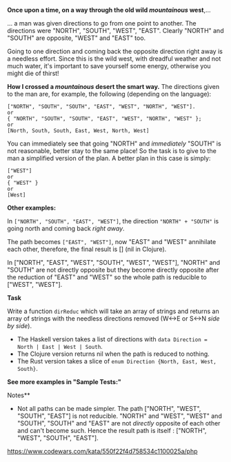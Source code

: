 **Once upon a time, on a way through the old wild _mountainous_ west**,… 

… a man was given directions to go from one point to another. The directions were "NORTH", "SOUTH", "WEST", "EAST". Clearly "NORTH" and "SOUTH" are 
opposite, "WEST" and "EAST" too.

Going to one direction and coming back the opposite direction right away is a needless effort. Since this is the wild west, with dreadful weather and not much water, it's important to save yourself some energy, otherwise you might die of thirst!

**How I crossed a _mountainous_ desert the smart way.**
The directions given to the man are, for example, the following (depending on the language):

```
["NORTH", "SOUTH", "SOUTH", "EAST", "WEST", "NORTH", "WEST"].
or
{ "NORTH", "SOUTH", "SOUTH", "EAST", "WEST", "NORTH", "WEST" };
or
[North, South, South, East, West, North, West]
```
You can immediately see that going "NORTH" and _immediately_ "SOUTH" is not reasonable, better stay to the same place! So the task is to give to the man a simplified version of the plan. A better plan in this case is simply:

```
["WEST"]
or
{ "WEST" }
or
[West]
```

**Other examples:**

In `["NORTH", "SOUTH", "EAST", "WEST"]`, the direction `"NORTH" + "SOUTH"` is going north and coming back _right away_.

The path becomes `["EAST", "WEST"]`, now "EAST" and "WEST" annihilate each other, therefore, the final result is [] (nil in Clojure).

In ["NORTH", "EAST", "WEST", "SOUTH", "WEST", "WEST"], "NORTH" and "SOUTH" are not directly opposite but they become directly opposite after the reduction of "EAST" and "WEST" so the whole path is reducible to ["WEST", "WEST"].

**Task**

Write a function `dirReduc` which will take an array of strings and returns an array of strings with the needless directions removed (W<->E or S<->N _side by side_).

 * The Haskell version takes a list of directions with `data Direction = North | East | West | South`.
 * The Clojure version returns nil when the path is reduced to nothing.
 * The Rust version takes a slice of `enum Direction {North, East, West, South}`.

**See more examples in "Sample Tests:"**

Notes**

 * Not all paths can be made simpler. The path ["NORTH", "WEST", "SOUTH", "EAST"] is not reducible. "NORTH" and "WEST", "WEST" and "SOUTH", "SOUTH" and "EAST" 
 are not _directly_ opposite of each other and can't become such. Hence the result path is itself : ["NORTH", "WEST", "SOUTH", "EAST"].

https://www.codewars.com/kata/550f22f4d758534c1100025a/php

